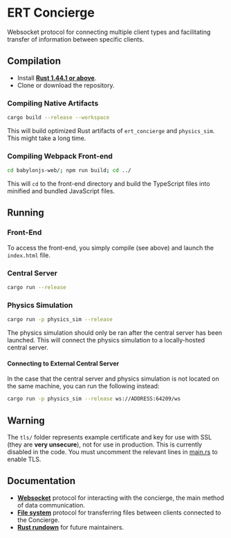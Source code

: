 # ERT Concierge
Websocket protocol for connecting multiple client types and facilitating transfer of information between specific clients.

## Compilation
* Install [**Rust 1.44.1 or above**](https://www.rust-lang.org/).
* Clone or download the repository.

### Compiling Native Artifacts
```bash
cargo build --release --workspace
```
This will build optimized Rust artifacts of `ert_concierge` and `physics_sim`. This might take a long time.
### Compiling Webpack Front-end
```bash
cd babylonjs-web/; npm run build; cd ../
```
This will `cd` to the front-end directory and build the TypeScript files into minified and bundled JavaScript files.

## Running
### Front-End
To access the front-end, you simply compile (see above) and launch the `index.html` file.
### Central Server
```bash
cargo run --release
```
### Physics Simulation
```bash
cargo run -p physics_sim --release  
```
The physics simulation should only be ran after the central server has been launched. This will connect the physics simulation to a locally-hosted central server.
#### Connecting to External Central Server
In the case that the central server and physics simulation is not located on the same machine, you can run the following instead:
```bash
cargo run -p physics_sim --release ws://ADDRESS:64209/ws
```

## Warning
The `tls/` folder represents example certificate and key for use with SSL (they are **very unsecure**), not for use in production.
This is currently disabled in the code. You must uncomment the relevant lines in [main.rs](./src/main.rs) to enable
TLS.

## Documentation
* [**Websocket**](./PAYLOAD.md) protocol for interacting with the concierge, the main method of data communication.
* [**File system**](./FILESYSTEM.md) protocol for transferring files between clients connected to the Concierge.
* [**Rust rundown**](./RUST.md) for future maintainers.